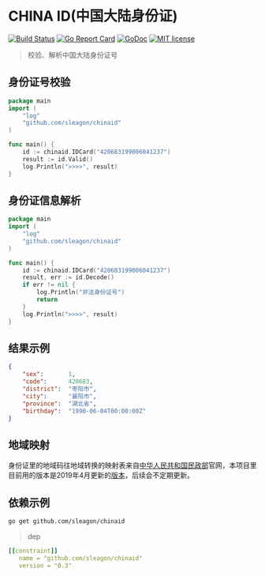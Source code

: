 # CHINA ID(中国大陆身份证)

[![Build Status](https://travis-ci.org/sleagon/chinaid.svg?branch=master)](https://travis-ci.org/sleagon/chinaid)  [![Go Report Card](https://goreportcard.com/badge/github.com/sleagon/chinaid)](https://goreportcard.com/report/github.com/sleagon/chinaid)  [![GoDoc](https://godoc.org/github.com/sleagon/chinaid?status.svg)](https://godoc.org/github.com/sleagon/chinaid)  [![MIT license](https://img.shields.io/badge/license-MIT-brightgreen.svg)](https://opensource.org/licenses/MIT)


> 校验、解析中国大陆身份证号

## 身份证号校验

```go
package main
import (
    "log"
    "github.com/sleagon/chinaid"
)

func main() {
    id := chinaid.IDCard("420683199006041237")
    result := id.Valid()
    log.Println(">>>>", result)
}
```


## 身份证信息解析

```go
package main
import (
    "log"
    "github.com/sleagon/chinaid"
)

func main() {
    id := chinaid.IDCard("420683199006041237")
    result, err := id.Decode()
    if err != nil {
        log.Println("非法身份证号")
        return
    }
    log.Println(">>>>", result)
}
```

## 结果示例

```json
{
    "sex":       1,
    "code":      420683,
    "district":  "枣阳市",
    "city":      "襄阳市",
    "province":  "湖北省",
    "birthday":  "1990-06-04T00:00:00Z"
}
```

## 地域映射

身份证里的地域码往地域转换的映射表来自[中华人民共和国民政部][1]官网，本项目里目前用的版本是2019年4月更新的[版本](http://www.mca.gov.cn/article/sj/xzqh/2019/201901-06/201905271021.html)，后续会不定期更新。

## 依赖示例

```bash
go get github.com/sleagon/chinaid
```

> dep

```yml
[[constraint]]
   name = "github.com/sleagon/chinaid"
   version = "0.3"
```

[1]: http://www.mca.gov.cn/